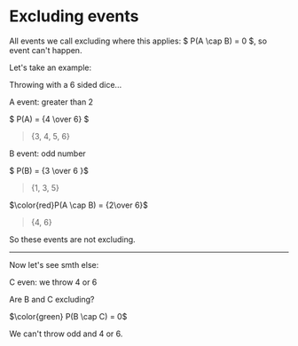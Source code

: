 # Excluding events

All events we call excluding where this applies: $ P(A \cap B) = 0 $, so event can't happen.


Let's take an example:

Throwing with a 6 sided dice...

A event: greater than 2

$ P(A) = {4 \over 6} $

> {3, 4, 5, 6}

B event: odd number

$ P(B) = {3 \over 6 }$

> {1, 3, 5}

$\color{red}P(A \cap B) = {2\over 6}$

> {4, 6}

So these events are not excluding.

----------------------------------------

Now let's see smth else:

C even: we throw 4 or 6

Are B and C excluding?

$\color{green} P(B \cap C) = 0$

We can't throw odd and 4 or 6.
